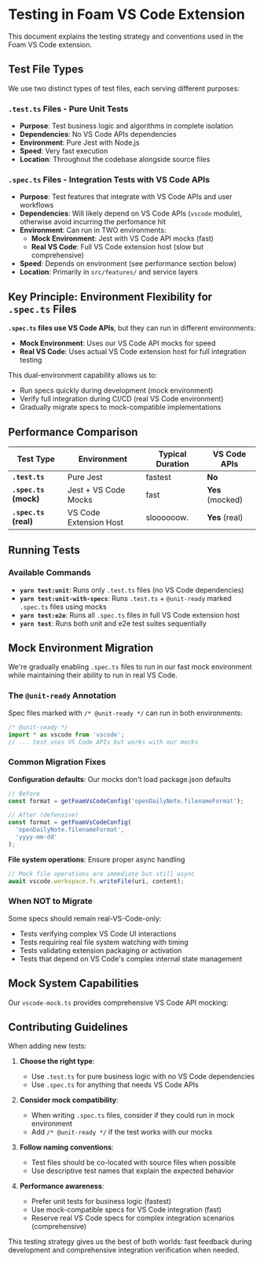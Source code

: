 # Testing in Foam VS Code Extension

This document explains the testing strategy and conventions used in the Foam VS Code extension.

## Test File Types

We use two distinct types of test files, each serving different purposes:

### `.test.ts` Files - Pure Unit Tests

- **Purpose**: Test business logic and algorithms in complete isolation
- **Dependencies**: No VS Code APIs dependencies
- **Environment**: Pure Jest with Node.js
- **Speed**: Very fast execution
- **Location**: Throughout the codebase alongside source files

### `.spec.ts` Files - Integration Tests with VS Code APIs

- **Purpose**: Test features that integrate with VS Code APIs and user workflows
- **Dependencies**: Will likely depend on VS Code APIs (`vscode` module), otherwise avoid incurring the perfomance hit
- **Environment**: Can run in TWO environments:
  - **Mock Environment**: Jest with VS Code API mocks (fast)
  - **Real VS Code**: Full VS Code extension host (slow but comprehensive)
- **Speed**: Depends on environment (see performance section below)
- **Location**: Primarily in `src/features/` and service layers

## Key Principle: Environment Flexibility for `.spec.ts` Files

**`.spec.ts` files use VS Code APIs**, but they can run in different environments:

- **Mock Environment**: Uses our VS Code API mocks for speed
- **Real VS Code**: Uses actual VS Code extension host for full integration testing

This dual-environment capability allows us to:

- Run specs quickly during development (mock environment)
- Verify full integration during CI/CD (real VS Code environment)
- Gradually migrate specs to mock-compatible implementations

## Performance Comparison

| Test Type             | Environment            | Typical Duration | VS Code APIs     |
| --------------------- | ---------------------- | ---------------- | ---------------- |
| **`.test.ts`**        | Pure Jest              | fastest          | **No**           |
| **`.spec.ts` (mock)** | Jest + VS Code Mocks   | fast             | **Yes** (mocked) |
| **`.spec.ts` (real)** | VS Code Extension Host | sloooooow.       | **Yes** (real)   |

## Running Tests

### Available Commands

- **`yarn test:unit`**: Runs only `.test.ts` files (no VS Code dependencies)
- **`yarn test:unit-with-specs`**: Runs `.test.ts` + `@unit-ready` marked `.spec.ts` files using mocks
- **`yarn test:e2e`**: Runs all `.spec.ts` files in full VS Code extension host
- **`yarn test`**: Runs both unit and e2e test suites sequentially

## Mock Environment Migration

We're gradually enabling `.spec.ts` files to run in our fast mock environment while maintaining their ability to run in real VS Code.

### The `@unit-ready` Annotation

Spec files marked with `/* @unit-ready */` can run in both environments:

```typescript
/* @unit-ready */
import * as vscode from 'vscode';
// ... test uses VS Code APIs but works with our mocks
```

### Common Migration Fixes

**Configuration defaults**: Our mocks don't load package.json defaults

```typescript
// Before
const format = getFoamVsCodeConfig('openDailyNote.filenameFormat');

// After (defensive)
const format = getFoamVsCodeConfig(
  'openDailyNote.filenameFormat',
  'yyyy-mm-dd'
);
```

**File system operations**: Ensure proper async handling

```typescript
// Mock file operations are immediate but still async
await vscode.workspace.fs.writeFile(uri, content);
```

### When NOT to Migrate

Some specs should remain real-VS-Code-only:

- Tests verifying complex VS Code UI interactions
- Tests requiring real file system watching with timing
- Tests validating extension packaging or activation
- Tests that depend on VS Code's complex internal state management

## Mock System Capabilities

Our `vscode-mock.ts` provides comprehensive VS Code API mocking:

## Contributing Guidelines

When adding new tests:

1. **Choose the right type**:

   - Use `.test.ts` for pure business logic with no VS Code dependencies
   - Use `.spec.ts` for anything that needs VS Code APIs

2. **Consider mock compatibility**:

   - When writing `.spec.ts` files, consider if they could run in mock environment
   - Add `/* @unit-ready */` if the test works with our mocks

3. **Follow naming conventions**:

   - Test files should be co-located with source files when possible
   - Use descriptive test names that explain the expected behavior

4. **Performance awareness**:
   - Prefer unit tests for business logic (fastest)
   - Use mock-compatible specs for VS Code integration (fast)
   - Reserve real VS Code specs for complex integration scenarios (comprehensive)

This testing strategy gives us the best of both worlds: fast feedback during development and comprehensive integration verification when needed.
